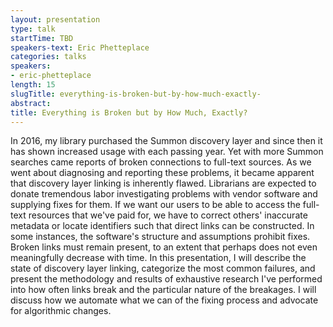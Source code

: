```yaml
---
layout: presentation
type: talk
startTime: TBD
speakers-text: Eric Phetteplace
categories: talks
speakers:
- eric-phetteplace
length: 15
slugTitle: everything-is-broken-but-by-how-much-exactly-
abstract:
title: Everything is Broken but by How Much, Exactly?
---
```

In 2016, my library purchased the Summon discovery layer and since then it has shown increased usage with each passing year. Yet with more Summon searches came reports of broken connections to full-text sources. As we went about diagnosing and reporting these problems, it became apparent that discovery layer linking is inherently flawed. Librarians are expected to donate tremendous labor investigating problems with vendor software and supplying fixes for them. If we want our users to be able to access the full-text resources that we've paid for, we have to correct others' inaccurate metadata or locate identifiers such that direct links can be constructed. In some instances, the software's structure and assumptions prohibit fixes. Broken links must remain present, to an extent that perhaps does not even meaningfully decrease with time. In this presentation, I will describe the state of discovery layer linking, categorize the most common failures, and present the methodology and results of exhaustive research I've performed into how often links break and the particular nature of the breakages. I will discuss how we automate what we can of the fixing process and advocate for algorithmic changes.